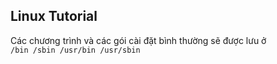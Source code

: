 ## Linux Tutorial

Các chương trình và các gói cài đặt bình thường sẽ được lưu ở
<code>
/bin
/sbin
/usr/bin
/usr/sbin
</code>